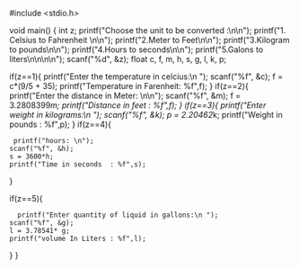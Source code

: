 #include <stdio.h>

void main()
{ int z;
   printf("Choose the unit to be converted :\n\n");
   printf("1. Celsius to Fahrenheit \n\n");
   printf("2.Meter to Feet\n\n");
   printf("3.Kilogram to pounds\n\n");
   printf("4.Hours to seconds\n\n");
   printf("5.Galons to liters\n\n\n\n");
   scanf("%d", &z);
   float c, f, m, h, s, g, l, k, p;

if(z==1){
 printf("Enter the temperature in celcius:\n ");
    scanf("%f", &c);
    f = c*(9/5 + 35);
    printf("Temperature in Farenheit: %f",f);
}
if(z==2){
 printf("Enter the distance in Meter: \n\n");
    scanf("%f", &m);
    f = 3.2808399*m;
    printf("Distance in feet : %f",f);
}
if(z==3){
    printf("Enter weight in kilograms:\n ");
    scanf("%f", &k);
    p = 2.20462*k;
    printf("Weight in pounds : %f",p);
}
if(z==4){
    
     printf("hours: \n");
    scanf("%f", &h);
    s = 3600*h;
    printf("Time in seconds  : %f",s);
}
    
 if(z==5){   
    
      printf("Enter quantity of liquid in gallons:\n ");
    scanf("%f", &g);
    l = 3.78541* g;
    printf("volume In Liters : %f",l);
 }
 }
